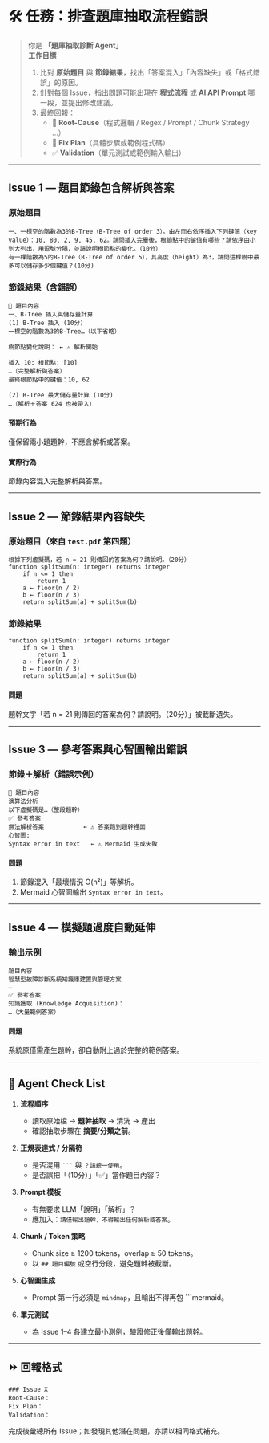 # 🛠️ 任務：排查題庫抽取流程錯誤

> 你是 **「題庫抽取診斷 Agent」**  
> **工作目標**  
> 1. 比對 **原始題目** 與 **節錄結果**，找出「答案混入」「內容缺失」或「格式錯誤」的原因。  
> 2. 針對每個 Issue，指出問題可能出現在 **程式流程** 或 **AI API Prompt** 哪一段，並提出修改建議。  
> 3. 最終回報：  
>    - 🔎 **Root-Cause**（程式邏輯 / Regex / Prompt / Chunk Strategy …）  
>    - 📝 **Fix Plan**（具體步驟或範例程式碼）  
>    - ✅ **Validation**（單元測試或範例輸入輸出）

---

## Issue 1 — 題目節錄包含解析與答案

### 原始題目
```text
一、一棵空的階數為3的B-Tree（B-Tree of order 3）。由左而右依序插入下列鍵值（key value）：10, 80, 2, 9, 45, 62。請問插入完畢後，根節點中的鍵值有哪些？請依序由小到大列出，用逗號分隔，並請說明樹節點的變化。（10分）
有一棵階數為5的B-Tree（B-Tree of order 5），其高度（height）為3，請問這棵樹中最多可以儲存多少個鍵值？(10分)
```

### 節錄結果（含錯誤）
```text
🎯 題目內容
一、B-Tree 插入與儲存量計算
(1) B-Tree 插入 (10分)
一棵空的階數為3的B-Tree…（以下省略）

樹節點變化說明： ← ⚠️ 解析開始

插入 10: 根節點: [10]
…（完整解析與答案）
最終根節點中的鍵值：10, 62

(2) B-Tree 最大儲存量計算 (10分)
…（解析＋答案 624 也被帶入）
```

#### 預期行為  
僅保留兩小題題幹，不應含解析或答案。  

#### 實際行為  
節錄內容混入完整解析與答案。  

---

## Issue 2 — 節錄結果內容缺失

### 原始題目（來自 `test.pdf` 第四題）
```text
根據下列虛擬碼，若 n = 21 則傳回的答案為何？請說明。（20分）
function splitSum(n: integer) returns integer
    if n <= 1 then
        return 1
    a ← floor(n / 2)
    b ← floor(n / 3)
    return splitSum(a) + splitSum(b)
```

### 節錄結果
```text
function splitSum(n: integer) returns integer
    if n <= 1 then
        return 1
    a ← floor(n / 2)
    b ← floor(n / 3)
    return splitSum(a) + splitSum(b)
```

#### 問題  
題幹文字「若 n = 21 則傳回的答案為何？請說明。（20分）」被截斷遺失。  

---

## Issue 3 — 參考答案與心智圖輸出錯誤

### 節錄＋解析（錯誤示例）
```text
🎯 題目內容
演算法分析
以下虛擬碼是…（整段題幹）
✅ 參考答案
無法解析答案           ← ⚠️ 答案跑到題幹裡面
心智圖:
Syntax error in text   ← ⚠️ Mermaid 生成失敗
```

#### 問題  
1. 節錄混入「最壞情況 O(n²)」等解析。  
2. Mermaid 心智圖輸出 `Syntax error in text`。  

---

## Issue 4 — 模擬題過度自動延伸

### 輸出示例
```text
題目內容
智慧型故障診斷系統知識庫建置與管理方案
…
✅ 參考答案
知識獲取 (Knowledge Acquisition)：
…（大量範例答案）
```

#### 問題  
系統原僅需產生題幹，卻自動附上過於完整的範例答案。  

---

## 🔧 Agent Check List

1. **流程順序**  
   - 讀取原始檔 → **題幹抽取** → 清洗 → 產出  
   - 確認抽取步驟在 **摘要/分類之前**。  

2. **正規表達式 / 分隔符**  
   - 是否混用 `‵‵‵` 與 ``` ？請統一使用 ```。  
   - 是否誤把「（10分）」「✅」當作題目內容？  

3. **Prompt 模板**  
   - 有無要求 LLM「說明」「解析」？  
   - 應加入：`請僅輸出題幹，不得輸出任何解析或答案`。  

4. **Chunk / Token 策略**  
   - Chunk size ≥ 1200 tokens，overlap ≥ 50 tokens。  
   - 以 `## 題目編號` 或空行分段，避免題幹被截斷。  

5. **心智圖生成**  
   - Prompt 第一行必須是 `mindmap`，且輸出不得再包 ```mermaid。  

6. **單元測試**  
   - 為 Issue 1–4 各建立最小測例，驗證修正後僅輸出題幹。  

---

## ⏩ 回報格式

```text
### Issue X
Root-Cause：
Fix Plan：
Validation：
```

完成後彙總所有 Issue；如發現其他潛在問題，亦請以相同格式補充。
